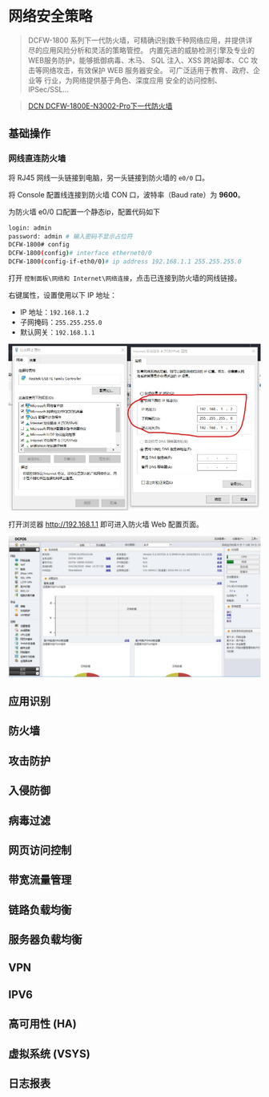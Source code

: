# 网络安全策略

> DCFW-1800 系列下一代防火墙，可精确识别数千种网络应用，并提供详 尽的应用风险分析和灵活的策略管控。
> 内置先进的威胁检测引擎及专业的WEB服务防护，能够抵御病毒、木马、 SQL 注入、XSS 跨站脚本、CC 攻击等网络攻击，有效保护 WEB 服务器安全。
> 可广泛适用于教育、政府、企业等 行业，为网络提供基于角色、深度应用 安全的访问控制、IPSec/SSL...

> [DCN DCFW-1800E-N3002-Pro下一代防火墙](http://www.dcnetworks.com.cn/goods/148.html)

## 基础操作

### 网线直连防火墙

将 RJ45 网线一头链接到电脑，另一头链接到防火墙的 `e0/0` 口。

将 Console 配置线连接到防火墙 CON 口，波特率（Baud rate）为 **9600**。

为防火墙 e0/0 口配置一个静态ip，配置代码如下

```sh
login: admin
password: admin # 输入密码不显示占位符
DCFW-1800# config
DCFW-1800(config)# interface ethernet0/0
DCFW-1800(config-if-eth0/0)# ip address 192.168.1.1 255.255.255.0
```

打开 `控制面板\网络和 Internet\网络连接`，点击已连接到防火墙的网线链接。

右键属性，设置使用以下 IP 地址：

- IP 地址：`192.168.1.2`
- 子网掩码：`255.255.255.0`
- 默认网关：`192.168.1.1`

![01](./img/01.jpg)

打开浏览器 <http://192.168.1.1> 即可进入防火墙 Web 配置页面。

![02](./img/02.jpg)

## 应用识别


## 防火墙

## 攻击防护

## 入侵防御

## 病毒过滤

## 网页访问控制

## 带宽流量管理

## 链路负载均衡

## 服务器负载均衡

## VPN

## IPV6

## 高可用性 (HA)

## 虚拟系统 (VSYS)

## 日志报表